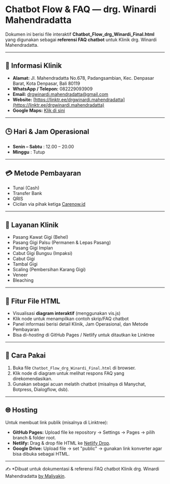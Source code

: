 # Chatbot Flow & FAQ — drg. Winardi Mahendradatta

Dokumen ini berisi file interaktif **Chatbot_Flow_drg_Winardi_Final.html** yang digunakan sebagai **referensi FAQ chatbot** untuk Klinik drg. Winardi Mahendradatta.

---

## 📌 Informasi Klinik
- **Alamat:** Jl. Mahendradatta No.678, Padangsambian, Kec. Denpasar Barat, Kota Denpasar, Bali 80119  
- **WhatsApp / Telepon:** 082229093909  
- **Email:** drgwinardi.mahendradatta@gmail.com  
- **Website:** [https://linktr.ee/drgwinardi.mahendradatta](https://linktr.ee/drgwinardi.mahendradatta)  
- **Google Maps:** [Klik di sini](https://maps.app.goo.gl/TmkwufaASKw7bxFp6)  

---

## 🕒 Hari & Jam Operasional
- **Senin – Sabtu** : 12.00 – 20.00  
- **Minggu** : Tutup  

---

## 💳 Metode Pembayaran
- Tunai (Cash)  
- Transfer Bank  
- QRIS  
- Cicilan via pihak ketiga [Carenow.id](https://linktr.ee/cicilankesehatan)  

---

## 🦷 Layanan Klinik
- Pasang Kawat Gigi (Behel)  
- Pasang Gigi Palsu (Permanen & Lepas Pasang)  
- Pasang Gigi Implan  
- Cabut Gigi Bungsu (Impaksi)  
- Cabut Gigi  
- Tambal Gigi  
- Scaling (Pembersihan Karang Gigi)  
- Veneer  
- Bleaching  

---

## 📖 Fitur File HTML
- Visualisasi **diagram interaktif** (menggunakan vis.js)  
- Klik node untuk menampilkan contoh skrip/FAQ chatbot  
- Panel informasi berisi detail Klinik, Jam Operasional, dan Metode Pembayaran  
- Bisa di-*hosting* di GitHub Pages / Netlify untuk ditautkan ke Linktree  

---

## 🚀 Cara Pakai
1. Buka file `Chatbot_Flow_drg_Winardi_Final.html` di browser.  
2. Klik node di diagram untuk melihat respons FAQ yang direkomendasikan.  
3. Gunakan sebagai acuan melatih chatbot (misalnya di Manychat, Botpress, Dialogflow, dsb).  

---

## 🌐 Hosting
Untuk membuat link publik (misalnya di Linktree):  
- **GitHub Pages:** Upload file ke repository → Settings → Pages → pilih branch & folder root.  
- **Netlify:** Drag & drop file HTML ke [Netlify Drop](https://app.netlify.com/drop).  
- **Google Drive:** Upload file → set "public" → gunakan link konverter agar bisa dibuka sebagai HTML.  

---

✍️ *Dibuat untuk dokumentasi & referensi FAQ chatbot Klinik drg. Winardi Mahendradatta [by Maliyakin](https://wa.me/6281222227182).
